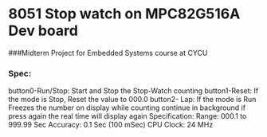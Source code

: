 # 8051 Stop watch on MPC82G516A Dev board
###Midterm Project for Embedded Systems course at CYCU
### Spec:
button0-Run/Stop: Start and Stop the Stop-Watch counting
button1-Reset: If the mode is Stop, Reset the value to 000.0
button2- Lap: If the mode is Run Freezes the number on display while counting continue in
background if press again the real time will display again
Specification:
Range: 000.1 to 999.99 Sec
Accuracy: 0.1 Sec (100 mSec)
CPU Clock: 24 MHz
